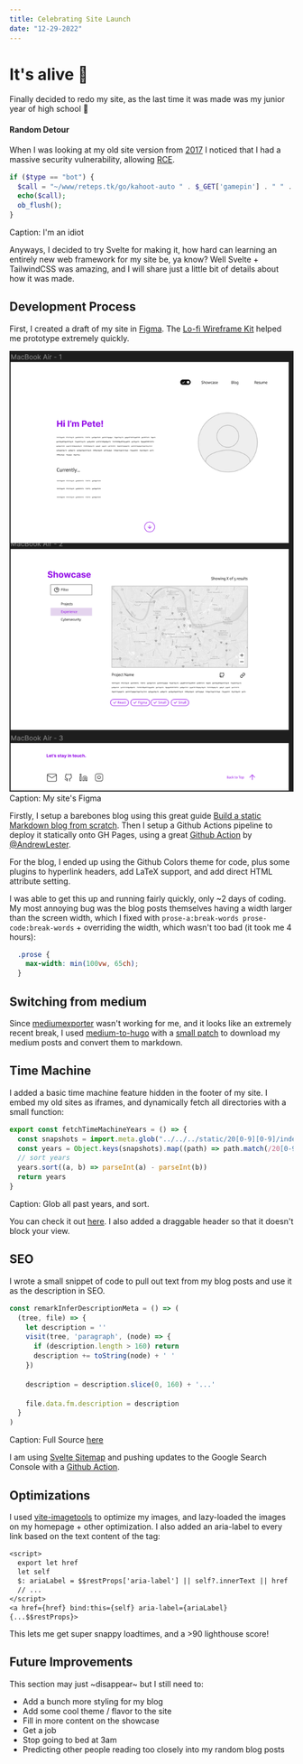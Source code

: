 ```yaml
---
title: Celebrating Site Launch
date: "12-29-2022"
---
```

# It's alive 🥳

Finally decided to redo my site, as the last time it was made was my junior year of high school 😬

#### Random Detour

When I was looking at my old site version from [2017](https://github.com/reteps/reteps.tk) I noticed that I had a massive security vulnerability, allowing [RCE](https://github.com/reteps/reteps.tk/blob/master/src/php/kahoot_cmd.php#L15). 

```php
if ($type == "bot") {
  $call = "~/www/reteps.tk/go/kahoot-auto " . $_GET['gamepin'] . " " . $_GET['username'] . " ";
  echo($call);
  ob_flush();
}
```
Caption: I'm an idiot

Anyways, I decided to try Svelte for making it, how hard can learning an entirely new web framework for my site be, ya know? Well Svelte + TailwindCSS was amazing, and I will share just a little bit of details about how it was made.

## Development Process

First, I created a draft of my site in [Figma](https://www.figma.com/file/HlIMsWUoXULNh4qwAWwj3W/Website). The [Lo-fi Wireframe Kit](https://www.figma.com/community/file/887892609124245416) helped me prototype extremely quickly. 

![](./figma.png)
Caption: My site's Figma

Firstly, I setup a barebones blog using this great guide [Build a static Markdown blog from scratch](https://joshcollinsworth.com/blog/build-static-sveltekit-markdown-blog). Then I setup a Github Actions pipeline to deploy it statically onto GH Pages, using a great [Github Action](https://gist.github.com/AndrewLester/2d3e6257d932831756226ca9a281d9b5) by [@AndrewLester](https://github.com/AndrewLester).

For the blog, I ended up using the Github Colors theme for code, plus some plugins to hyperlink headers, add LaTeX support, and add direct HTML attribute setting.

I was able to get this up and running fairly quickly, only ~2 days of coding. My most annoying bug was the blog posts themselves having a width larger than the screen width, which I fixed with `prose-a:break-words prose-code:break-words` + overriding the width, which wasn't too bad (it took me 4 hours):

```css
  .prose {
    max-width: min(100vw, 65ch);
  }
```

## Switching from medium

Since [mediumexporter](https://github.com/xdamman/mediumexporter/issues/60#issuecomment-1365921084) wasn't working for me, and it looks like an extremely recent break, I used [medium-to-hugo](https://github.com/bgadrian/medium-to-hugo) with a [small patch](https://github.com/bgadrian/medium-to-hugo/issues/6#issuecomment-939646767) to download my medium posts and convert them to markdown.

## Time Machine

I added a basic time machine feature hidden in the footer of my site. I embed my old sites as iframes, and dynamically fetch all directories with a small function:

```js
export const fetchTimeMachineYears = () => {
  const snapshots = import.meta.glob("../../../static/20[0-9][0-9]/index.html");
  const years = Object.keys(snapshots).map((path) => path.match(/20[0-9][0-9]/)![0])
  // sort years
  years.sort((a, b) => parseInt(a) - parseInt(b))
  return years
}
```
Caption: Glob all past years, and sort.

You can check it out [here](/time-machine/2020). I also added a draggable header so that it doesn't block your view.

## SEO

I wrote a small snippet of code to pull out text from my blog posts and use it as the description in SEO. 

```js
const remarkInferDescriptionMeta = () => (
  (tree, file) => {
    let description = ''
    visit(tree, 'paragraph', (node) => {
      if (description.length > 160) return
      description += toString(node) + ' '
    })

    description = description.slice(0, 160) + '...'

    file.data.fm.description = description
  }
)
```
Caption: Full Source [here](https://github.com/reteps/reteps.github.io/blob/551089e6b538e141042ab59d563afc5969dba2eb/mdsvex/infer-description.js#L6)

I am using [Svelte Sitemap](https://github.com/bartholomej/svelte-sitemap) and pushing updates to the Google Search Console with a [Github Action](https://github.com/reteps/reteps.github.io/blob/551089e6b538e141042ab59d563afc5969dba2eb/.github/workflows/pages.yml#L49).

## Optimizations

I used [vite-imagetools](https://www.npmjs.com/package/vite-imagetools) to optimize my images, and lazy-loaded the images on my homepage + other optimization. I also added an aria-label to every link based on the text content of the tag:

```svelte
<script>
  export let href
  let self
  $: ariaLabel = $$restProps['aria-label'] || self?.innerText || href
  // ...
</script>
<a href={href} bind:this={self} aria-label={ariaLabel} {...$$restProps}>
```

This lets me get super snappy loadtimes, and a >90 lighthouse score!
## Future Improvements

This section may just ~disappear~ but I still need to:

+ Add a bunch more styling for my blog
+ Add some cool theme / flavor to the site
+ Fill in more content on the showcase
+ Get a job
+ Stop going to bed at 3am
+ Predicting other people reading too closely into my random blog posts